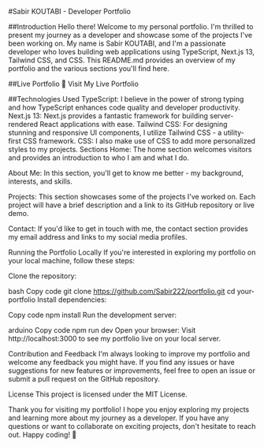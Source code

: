 #Sabir KOUTABI - Developer Portfolio

##Introduction
Hello there! Welcome to my personal portfolio. I'm thrilled to present my journey as a developer and showcase some of the projects I've been working on. My name is Sabir KOUTABI, and I'm a passionate developer who loves building web applications using TypeScript, Next.js 13, Tailwind CSS, and CSS. This README.md provides an overview of my portfolio and the various sections you'll find here.

##Live Portfolio
🚀 Visit My Live Portfolio

##Technologies Used
TypeScript: I believe in the power of strong typing and how TypeScript enhances code quality and developer productivity.
Next.js 13: Next.js provides a fantastic framework for building server-rendered React applications with ease.
Tailwind CSS: For designing stunning and responsive UI components, I utilize Tailwind CSS - a utility-first CSS framework.
CSS: I also make use of CSS to add more personalized styles to my projects.
Sections
Home: The home section welcomes visitors and provides an introduction to who I am and what I do.

About Me: In this section, you'll get to know me better - my background, interests, and skills.

Projects: This section showcases some of the projects I've worked on. Each project will have a brief description and a link to its GitHub repository or live demo.

Contact: If you'd like to get in touch with me, the contact section provides my email address and links to my social media profiles.

Running the Portfolio Locally
If you're interested in exploring my portfolio on your local machine, follow these steps:

Clone the repository:

bash
Copy code
git clone https://github.com/Sabir222/portfolio.git
cd your-portfolio
Install dependencies:

Copy code
npm install
Run the development server:

arduino
Copy code
npm run dev
Open your browser: Visit http://localhost:3000 to see my portfolio live on your local server.

Contribution and Feedback
I'm always looking to improve my portfolio and welcome any feedback you might have. If you find any issues or have suggestions for new features or improvements, feel free to open an issue or submit a pull request on the GitHub repository.

License
This project is licensed under the MIT License.

Thank you for visiting my portfolio! I hope you enjoy exploring my projects and learning more about my journey as a developer. If you have any questions or want to collaborate on exciting projects, don't hesitate to reach out. Happy coding! 🚀
